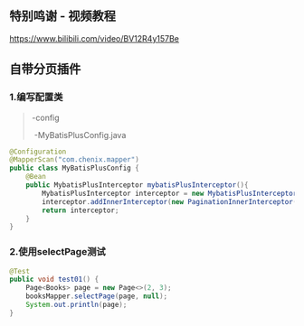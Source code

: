 ## 特别鸣谢 - 视频教程

https://www.bilibili.com/video/BV12R4y157Be



## 自带分页插件

### 1.编写配置类

> -config
>
> ​	-MyBatisPlusConfig.java

```java
@Configuration
@MapperScan("com.chenix.mapper")
public class MyBatisPlusConfig {
    @Bean
    public MybatisPlusInterceptor mybatisPlusInterceptor(){
        MybatisPlusInterceptor interceptor = new MybatisPlusInterceptor();
        interceptor.addInnerInterceptor(new PaginationInnerInterceptor(DbType.MYSQL));
        return interceptor;
    }
}
```

### 2.使用selectPage测试

```java
@Test
public void test01() {
    Page<Books> page = new Page<>(2, 3);
    booksMapper.selectPage(page, null);
    System.out.println(page);
}
```

